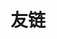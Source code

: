 ---
title: 友链
links:
menu:
    main: 
        weight: -50
        params:
            icon: link

comments: false
---